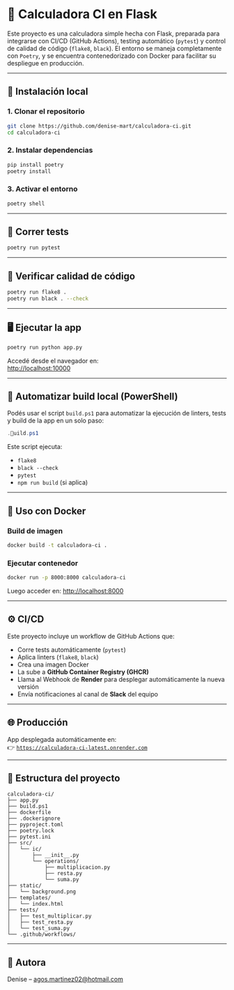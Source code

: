 # 🧮 Calculadora CI en Flask

Este proyecto es una calculadora simple hecha con Flask, preparada para integrarse con CI/CD (GitHub Actions), testing automático (`pytest`) y control de calidad de código (`flake8`, `black`). El entorno se maneja completamente con `Poetry`, y se encuentra contenedorizado con Docker para facilitar su despliegue en producción.

---

## 🚀 Instalación local

### 1. Clonar el repositorio

```bash
git clone https://github.com/denise-mart/calculadora-ci.git
cd calculadora-ci
```

### 2. Instalar dependencias

```bash
pip install poetry
poetry install
```

### 3. Activar el entorno

```bash
poetry shell
```

---

## 🧪 Correr tests

```bash
poetry run pytest
```

---

## 🧼 Verificar calidad de código

```bash
poetry run flake8 .
poetry run black . --check
```

---

## 🖥️ Ejecutar la app

```bash
poetry run python app.py
```

Accedé desde el navegador en:  
[http://localhost:10000](http://localhost:10000)

---

## 🔧 Automatizar build local (PowerShell)

Podés usar el script `build.ps1` para automatizar la ejecución de linters, tests y build de la app en un solo paso:

```powershell
.uild.ps1
```

Este script ejecuta:

- `flake8`
- `black --check`
- `pytest`
- `npm run build` (si aplica)

---

## 🐳 Uso con Docker

### Build de imagen

```bash
docker build -t calculadora-ci .
```

### Ejecutar contenedor

```bash
docker run -p 8000:8000 calculadora-ci
```

Luego acceder en: [http://localhost:8000](http://localhost:8000)

---

## ⚙️ CI/CD

Este proyecto incluye un workflow de GitHub Actions que:

- Corre tests automáticamente (`pytest`)
- Aplica linters (`flake8`, `black`)
- Crea una imagen Docker
- La sube a **GitHub Container Registry (GHCR)**
- Llama al Webhook de **Render** para desplegar automáticamente la nueva versión
- Envía notificaciones al canal de **Slack** del equipo

---

## 🌐 Producción

App desplegada automáticamente en:  
👉 [`https://calculadora-ci-latest.onrender.com`](https://calculadora-ci-latest.onrender.com)

---

## 📂 Estructura del proyecto

```
calculadora-ci/
├── app.py
├── build.ps1                   
├── dockerfile
├── .dockerignore
├── pyproject.toml
├── poetry.lock
├── pytest.ini
├── src/
│   └── ic/
│       ├── __init__.py
│       └── operations/
│           ├── multiplicacion.py
│           ├── resta.py
│           └── suma.py
├── static/
│   └── background.png
├── templates/
│   └── index.html
├── tests/
│   ├── test_multiplicar.py
│   ├── test_resta.py
│   └── test_suma.py
└── .github/workflows/          
```

---

## 👤 Autora

Denise – [agos.martinez02@hotmail.com](mailto:agos.martinez02@hotmail.com)

